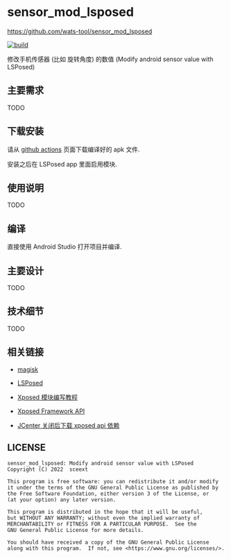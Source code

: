 # sensor_mod_lsposed
<https://github.com/wats-tool/sensor_mod_lsposed>

[![build](https://github.com/wats-tool/sensor_mod_lsposed/actions/workflows/ci.yml/badge.svg)](https://github.com/wats-tool/sensor_mod_lsposed/actions)

修改手机传感器 (比如 旋转角度) 的数值
(Modify android sensor value with LSPosed)


## 主要需求

TODO


## 下载安装

请从 [github actions](https://github.com/wats-tool/sensor_mod_lsposed/actions) 页面下载编译好的 apk 文件.

安装之后在 LSPosed app 里面启用模块.


## 使用说明

TODO


## 编译

直接使用 Android Studio 打开项目并编译.


## 主要设计

TODO


## 技术细节

TODO


## 相关链接

+ [magisk](https://github.com/topjohnwu/Magisk/)

+ [LSPosed](https://github.com/lsposed/lsposed)

+ [Xposed 模块编写教程](https://github.com/rovo89/XposedBridge/wiki/Development-tutorial)

+ [Xposed Framework API](https://api.xposed.info/reference/packages.html)

+ [JCenter 关闭后下载 xposed api 依赖](https://www.jianshu.com/p/7d4611546423)


## LICENSE

```
sensor_mod_lsposed: Modify android sensor value with LSPosed
Copyright (C) 2022  sceext

This program is free software: you can redistribute it and/or modify
it under the terms of the GNU General Public License as published by
the Free Software Foundation, either version 3 of the License, or
(at your option) any later version.

This program is distributed in the hope that it will be useful,
but WITHOUT ANY WARRANTY; without even the implied warranty of
MERCHANTABILITY or FITNESS FOR A PARTICULAR PURPOSE.  See the
GNU General Public License for more details.

You should have received a copy of the GNU General Public License
along with this program.  If not, see <https://www.gnu.org/licenses/>.
```
